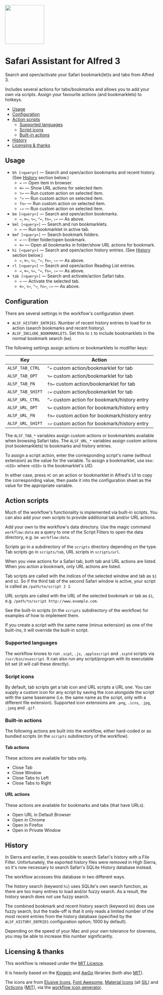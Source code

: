 
<img src="./icons/icon.png" width="128" height="128">

Safari Assistant for Alfred 3
=============================

Search and open/activate your Safari bookmark(let)s and tabs from Alfred 3.

Includes several actions for tabs/bookmarks and allows you to add your own via scripts. Assign your favourite actions (and bookmarklets) to hotkeys.

<!-- MarkdownTOC autolink="true" bracket="round" depth="2" autoanchor="true" -->

- [Usage](#usage)
- [Configuration](#configuration)
- [Action scripts](#action-scripts)
    - [Supported languages](#supported-languages)
    - [Script icons](#script-icons)
    - [Built-in actions](#built-in-actions)
- [History](#history)
- [Licensing & thanks](#licensing--thanks)

<!-- /MarkdownTOC -->


<a name="usage"></a>
Usage
-----

- `bh [<query>]` — Search and open/action bookmarks and recent history. (See [History](#history) section below.)
    - `↩` — Open item in browser.
    - `⌘↩` — Show URL actions for selected item.
    - `⌥↩` — Run custom action on selected item.
    - `^↩` — Run custom action on selected item.
    - `fn↩` — Run custom action on selected item.
    - `⇧↩` — Run custom action on selected item.
- `bm [<query>]` — Search and open/action bookmarks.
    - `↩`, `⌘↩`, `⌥↩`, `^↩`, `fn↩`, `⇧↩` — As above.
- `bml [<query>]` — Search and run bookmarklets.
    - `↩` — Run bookmarklet in active tab.
- `bmf [<query>]` — Search bookmark folders.
    - `↩` — Enter folder/open bookmark.
    - `⌘↩` — Open all bookmarks in folder/show URL actions for bookmark.
- `hi [<query>]` — Search and open/action history entries. (See [History](#history) section below.)
    - `↩`, `⌘↩`, `⌥↩`, `^↩`, `fn↩`, `⇧↩` — As above.
- `rl [<query>]` — Search and open/action Reading List entries.
    - `↩`, `⌘↩`, `⌥↩`, `^↩`, `fn↩`, `⇧↩` — As above.
- `tab [<query>]` — Search and activate/action Safari tabs.
    - `↩` — Activate the selected tab.
    - `⌘↩`, `⌥↩`, `^↩`, `fn↩`, `⇧↩` — As above.



<a name="configuration"></a>
Configuration
-------------

There are several settings in the workflow's configuration sheet:

- `ALSF_HISTORY_ENTRIES`. Number of recent history entries to load for `bh` action (search bookmarks and recent history).
- `ALSF_INCLUDE_BOOKMARKLETS`. Set this to `1` to include bookmarklets in the normal bookmark search (`bm`).

The following settings assign actions or bookmarklets to modifier keys:

| Key                | Action                                         |
| ------------------ | ---------------------------------------------- |
| `ALSF_TAB_CTRL`    | `^↩` custom action/bookmarklet for tab         |
| `ALSF_TAB_OPT`     | `⌥↩` custom action/bookmarklet for tab         |
| `ALSF_TAB_FN`      | `fn↩` custom action/bookmarklet for tab        |
| `ALSF_TAB_SHIFT`   | `⇧↩` custom action/bookmarklet for tab         |
| `ALSF_URL_CTRL`    | `^↩` custom action for bookmark/history entry  |
| `ALSF_URL_OPT`     | `⌥↩` custom action for bookmark/history entry  |
| `ALSF_URL_FN`      | `fn↩` custom action for bookmark/history entry |
| `ALSF_URL_SHIFT`   | `⇧↩` custom action for bookmark/history entry  |

The `ALSF_TAB_*` variables assign custom actions or bookmarklets available when browsing Safari tabs. The `ALSF_URL_*` variables assign custom actions (*not* bookmarklets) to bookmarks and history entries.

To assign a script action, enter the corresponding script's name (without extension) as the value for the variable. To assign a bookmarklet, use `bkm:<UID>` where `<UID>` is the bookmarklet's UID.

In either case, press `⌘C` on an action or bookmarklet in Alfred's UI to copy the corresponding value, then paste it into the configuration sheet as the value for the appropriate variable.


<a name="action-scripts"></a>
Action scripts
--------------

Much of the workflow's functionality is implemented via built-in scripts. You can also add your own scripts to provide additional tab and/or URL actions.

Add your own to the workflow's data directory. Use the magic command `workflow:data` as a query to one of the Script Filters to open the data directory, e.g. `bm workflow:data`.

Scripts go in a subdirectory of the `scripts` directory depending on the type. Tab scripts go in `scripts/tab`, URL scripts in `scripts/url`.

When you view actions for a Safari tab, both tab and URL actions are listed. When you action a bookmark, only URL actions are listed.

Tab scripts are called with the indices of the selected window and tab as `$1` and `$2`. So if the third tab of the second Safari window is active, your script is called as `/path/to/script 2 3`.

URL scripts are called with the URL of the selected bookmark or tab as `$1`, e.g. `/path/to/script http://www.example.com`.

See the built-in scripts (in the `scripts` subdirectory of the workflow) for examples of how to implement them.

If you create a script with the same name (minus extension) as one of the built-ins, it will override the built-in script.


<a name="supported-languages"></a>
### Supported languages

The workflow knows to run `.scpt`, `.js`, `.applescript` and `.scptd` scripts via `/usr/bin/osascript`. It can also run any script/program with its executable bit set (it will call these directly).


<a name="script-icons"></a>
### Script icons

By default, tab scripts get a tab icon and URL scripts a URL one. You can supply a custom icon for any script by saving the icon alongside the script with the same basename (i.e. the same name as the script, only with a different file extension). Supported icon extensions are `.png`, `.icns`, `.jpg`, `.jpeg` and `.gif`.


<a name="built-in-actions"></a>
### Built-in actions

The following actions are built into the workflow, either hard-coded or as bundled scripts (in the `scripts` subdirectory of the workflow).


#### Tab actions

These actions are available for tabs only.

- Close Tab
- Close Window
- Close Tabs to Left
- Close Tabs to Right


#### URL actions

These actions are available for bookmarks and tabs (that have URLs).

- Open URL in Default Browser
- Open in Chrome
- Open in Firefox
- Open in Private Window


<a name="history"></a>
History
-------

In Sierra and earlier, it was possible to search Safari's history with a File Filter. Unfortunately, the exported history files were removed in High Sierra, so it's now necessary to search Safari's SQLite History database instead.

The workflow accesses this database in two different ways.

The history search (keyword `hi`) uses SQLite's own search function, as there are too many entries to load and/or fuzzy search. As a result, the history search does *not* use fuzzy search.

The combined bookmark and recent history search (keyword `bh`) does use fuzzy search, but the trade-off is that it only reads a limited number of the most recent entries from the history database (specified by the `ALSF_HISTORY_ENTRIES` configuration option; 1000 by default).

Depending on the speed of your Mac and your own tolerance for slowness, you may be able to increase this number significantly.


<a name="licensing--thanks"></a>
Licensing & thanks
------------------

This workflow is released under the [MIT Licence][mit].

It is heavily based on the [Kingpin][kingpin] and [AwGo][awgo] libraries (both also [MIT][mit]).

The icons are from [Elusive Icons][elusive], [Font Awesome][awesome], [Material Icons][material] (all [SIL][sil]) and [Octicons][octicons] ([MIT][mit]), via the [workflow icon generator][icongen].


[kingpin]: https://github.com/alecthomas/kingpin
[awgo]: https://github.com/deanishe/awgo
[sil]: http://scripts.sil.org/cms/scripts/page.php?site_id=nrsi&id=OFL
[mit]: https://opensource.org/licenses/MIT
[elusive]: https://github.com/aristath/elusive-iconfont
[awesome]: http://fortawesome.github.io/Font-Awesome/
[material]: http://zavoloklom.github.io/material-design-iconic-font/
[octicons]: https://octicons.github.com/
[icongen]: http://icons.deanishe.net
